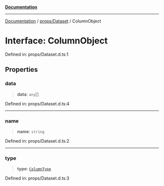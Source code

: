 [**Documentation**](../../../index.md)

***

[Documentation](../../../index.md) / [props/Dataset](../index.md) / ColumnObject

# Interface: ColumnObject

Defined in: props/Dataset.d.ts:1

## Properties

### data

> **data**: `any`[]

Defined in: props/Dataset.d.ts:4

***

### name

> **name**: `string`

Defined in: props/Dataset.d.ts:2

***

### type

> **type**: [`ColumnType`](../enumerations/ColumnType.md)

Defined in: props/Dataset.d.ts:3
